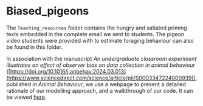 # Biased_pigeons

The `Teaching_resources` folder contains the hungry and satiated priming texts embedded in the complete email we sent to students. The pigeon video students were provided with to estimate foraging behaviour can also be found in this folder.

In association with the manuscript _An undergraduate classroom experiment illustrates an effect of observer bias on data collection in animal behaviour_ ([https://doi.org/10.1016/j.anbehav.2024.03.013](https://www.sciencedirect.com/science/article/pii/S0003347224000939)), published in _Animal Behaviour_, we use a webpage to present a detailed rationale of our modelling approach, and a walkthrough of our code. It can be viewed [here](https://tomkeaney.github.io/Biased_pigeons/).
